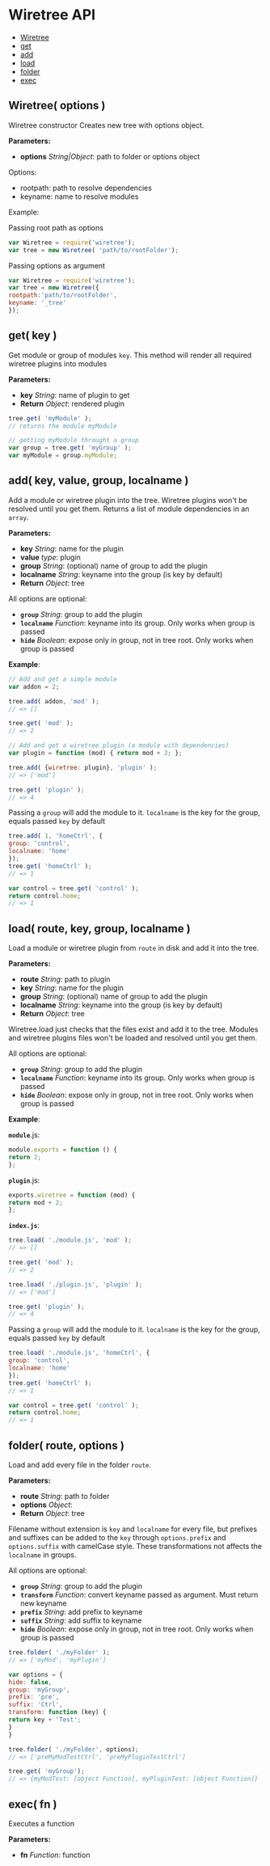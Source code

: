 Wiretree API
============


- [Wiretree](#Wiretree)
- [get](#get)
- [add](#add)
- [load](#load)
- [folder](#folder)
- [exec](#exec)

<a name="Wiretree"></a>
Wiretree( options )
------------------------------------------------------------

Wiretree constructor
Creates new tree with options object.

**Parameters:**

- **options** *String|Object*: path to folder or options object


Options:
- rootpath: path to resolve dependencies
- keyname: name to resolve modules

Example:

Passing root path as options
```javascript
var Wiretree = require('wiretree');
var tree = new Wiretree( 'path/to/rootFolder');
```

Passing options as argument

```javascript
var Wiretree = require('wiretree');
var tree = new Wiretree({
rootpath:'path/to/rootFolder',
keyname: '_tree'
});
```

<a name="get"></a>
get( key )
------------------------------------------------------------

Get module or group of modules `key`.
This method will render all required wiretree plugins into modules

**Parameters:**

- **key** *String*: name of plugin to get
- **Return** *Object*: rendered plugin


```javascript
tree.get( 'myModule' );
// returns the module myModule

// getting myModule throught a group
var group = tree.get( 'myGroup' );
var myModule = group.myModule;
```

<a name="add"></a>
add( key, value, group, localname )
------------------------------------------------------------

Add a module or wiretree plugin into the tree. Wiretree plugins won't be resolved until you get them.
Returns a list of module dependencies in an `array`.

**Parameters:**

- **key** *String*: name for the plugin
- **value** *type*: plugin
- **group** *String*: (optional) name of group to add the plugin
- **localname** *String*: keyname into the group (is key by default)
- **Return** *Object*: tree


All options are optional:

- **`group`** *String*: group to add the plugin
- **`localname`** *Function*: keyname into its group. Only works when group is passed
- **`hide`** *Boolean*: expose only in group, not in tree root. Only works when group is passed


**Example**:

```javascript
// Add and get a simple module
var addon = 2;

tree.add( addon, 'mod' );
// => []

tree.get( 'mod' );
// => 2

// Add and get a wiretree plugin (a module with dependencies)
var plugin = function (mod) { return mod + 2; };

tree.add( {wiretree: plugin}, 'plugin' );
// => ['mod']

tree.get( 'plugin' );
// => 4
```

Passing a `group` will add the module to it. `localname` is the key for the group, equals passed `key` by default

```javascript
tree.add( 1, 'homeCtrl', {
group: 'control',
localname: 'home'
});
tree.get( 'homeCtrl' );
// => 1

var control = tree.get( 'control' );
return control.home;
// => 1
```

<a name="load"></a>
load( route, key, group, localname )
------------------------------------------------------------

Load a module or wiretree plugin from `route` in disk and add it into the tree.

**Parameters:**

- **route** *String*: path to plugin
- **key** *String*: name for the plugin
- **group** *String*: (optional) name of group to add the plugin
- **localname** *String*: keyname into the group (is key by default)
- **Return** *Object*: tree


Wiretree.load just checks that the files exist and add it to the tree. Modules and wiretree plugins files won't be loaded and resolved until you get them.


All options are optional:

- **`group`** *String*: group to add the plugin
- **`localname`** *Function*: keyname into its group. Only works when group is passed
- **`hide`** *Boolean*: expose only in group, not in tree root. Only works when group is passed

**Example**:

**`module`**.js:
```javascript
module.exports = function () {
return 2;
};
```
**`plugin`**.js:
```javascript
exports.wiretree = function (mod) {
return mod + 2;
};
```

**`index.js`**:
```javascript
tree.load( './module.js', 'mod' );
// => []

tree.get( 'mod' );
// => 2

tree.load( './plugin.js', 'plugin' );
// => ['mod']

tree.get( 'plugin' );
// => 4
```

Passing a `group` will add the module to it. `localname` is the key for the group, equals passed `key` by default

```javascript
tree.load( './module.js', 'homeCtrl', {
group: 'control',
localname: 'home'
});
tree.get( 'homeCtrl' );
// => 1

var control = tree.get( 'control' );
return control.home;
// => 1
```

<a name="folder"></a>
folder( route, options )
------------------------------------------------------------

Load and add every file in the folder `route`.

**Parameters:**

- **route** *String*: path to folder
- **options** *Object*: 
- **Return** *Object*: tree


Filename without extension is `key` and `localname` for every file, but prefixes and suffixes can be
added to the `key` through `options.prefix` and `options.suffix` with camelCase style. These transformations
not affects the `localname` in groups.

All options are optional:

- **`group`** *String*: group to add the plugin
- **`transform`** *Function*: convert keyname passed as argument. Must return new keyname
- **`prefix`** *String*: add prefix to keyname
- **`suffix`** *String*: add suffix to keyname
- **`hide`** *Boolean*: expose only in group, not in tree root. Only works when group is passed

```javascript
tree.folder( './myFolder' );
// => ['myMod', 'myPlugin']

var options = {
hide: false,
group: 'myGroup',
prefix: 'pre',
suffix: 'Ctrl',
transform: function (key) {
return key + 'Test';
}
}

tree.folder( './myFolder', options);
// => ['preMyModTestCtrl', 'preMyPluginTestCtrl']

tree.get( 'myGroup');
// => {myModTest: [object Function], myPluginTest: [object Function]}
```

<a name="exec"></a>
exec( fn )
------------------------------------------------------------

Executes a function

**Parameters:**

- **fn** *Function*: function





